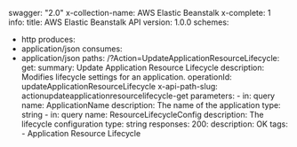 swagger: "2.0"
x-collection-name: AWS Elastic Beanstalk
x-complete: 1
info:
  title: AWS Elastic Beanstalk API
  version: 1.0.0
schemes:
- http
produces:
- application/json
consumes:
- application/json
paths:
  /?Action=UpdateApplicationResourceLifecycle:
    get:
      summary: Update Application Resource Lifecycle
      description: Modifies lifecycle settings for an application.
      operationId: updateApplicationResourceLifecycle
      x-api-path-slug: actionupdateapplicationresourcelifecycle-get
      parameters:
      - in: query
        name: ApplicationName
        description: The name of the application
        type: string
      - in: query
        name: ResourceLifecycleConfig
        description: The lifecycle configuration
        type: string
      responses:
        200:
          description: OK
      tags:
      - Application Resource Lifecycle
